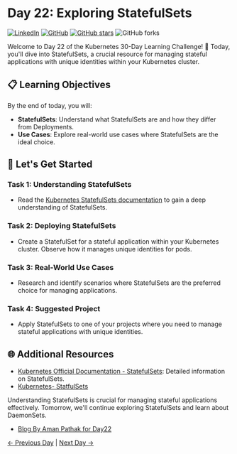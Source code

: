 # Day 22: Exploring StatefulSets
[![LinkedIn](https://img.shields.io/badge/Connect%20with%20me%20on-LinkedIn-blue.svg)](https://www.linkedin.com/in/aman-devops/)
[![GitHub](https://img.shields.io/github/stars/AmanPathak-DevOps.svg?style=social)](https://github.com/AmanPathak-DevOps)
[![GitHub stars](https://img.shields.io/github/stars/AmanPathak-DevOps/30DaysOfKubernetes)](https://github.com/AmanPathak-DevOps/30DaysOfKubernetes/stargazers)
![GitHub forks](https://img.shields.io/github/forks/AmanPathak-DevOps/30DaysOfKubernetes)

Welcome to Day 22 of the Kubernetes 30-Day Learning Challenge! 🚀 Today, you'll dive into StatefulSets, a crucial resource for managing stateful applications with unique identities within your Kubernetes cluster.

## 📋 Learning Objectives

By the end of today, you will:
- **StatefulSets**: Understand what StatefulSets are and how they differ from Deployments.
- **Use Cases**: Explore real-world use cases where StatefulSets are the ideal choice.

## 🚀 Let's Get Started

### Task 1: Understanding StatefulSets
- Read the [Kubernetes StatefulSets documentation](https://kubernetes.io/docs/concepts/workloads/controllers/statefulset/) to gain a deep understanding of StatefulSets.

### Task 2: Deploying StatefulSets
- Create a StatefulSet for a stateful application within your Kubernetes cluster. Observe how it manages unique identities for pods.

### Task 3: Real-World Use Cases
- Research and identify scenarios where StatefulSets are the preferred choice for managing applications.

### Task 4: Suggested Project
- Apply StatefulSets to one of your projects where you need to manage stateful applications with unique identities.

## 🌐 Additional Resources

- [Kubernetes Official Documentation - StatefulSets](https://kubernetes.io/docs/concepts/workloads/controllers/statefulset/): Detailed information on StatefulSets.
- [Kubernetes- StatfulSets](https://youtu.be/pPQKAR1pA9U?si=zX9bc4FO2EyCKxDM)

Understanding StatefulSets is crucial for managing stateful applications effectively. Tomorrow, we'll continue exploring StatefulSets and learn about DaemonSets.

- [Blog By Aman Pathak for Day22](https://medium.com/devops-dev/day21-kubernetes-statefulsets-2ecf9ca2c5fc)

[← Previous Day](../Day21/README.md) | [Next Day →](../Day23/README.md)